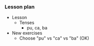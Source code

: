 ### Lesson plan

* Lesson
    * Tenses
      * pu, ca, ba
* New exercises
    * Choose "pu" vs "ca" vs "ba" (OK)
